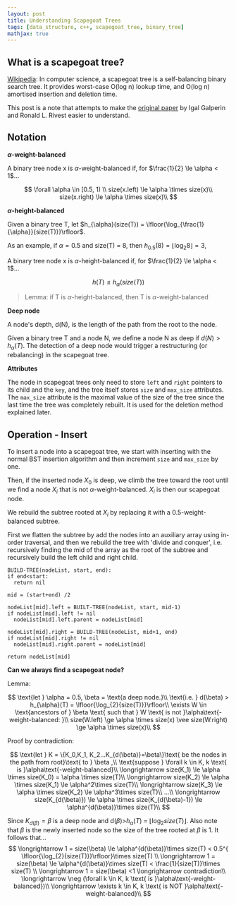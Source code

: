 ```yaml
---
layout: post
title: Understanding Scapegoat Trees
tags: [data_structure, c++, scapegoat_tree, binary_tree]
mathjax: true
---
```


## What is a scapegoat tree?


[Wikipedia](https://en.wikipedia.org/wiki/Scapegoat_tree): In computer science, a scapegoat tree is a self-balancing binary search tree. It provides worst-case O(log n) lookup time, and O(log n) amortised insertion and deletion time.

This post is a note that attempts to make the [original paper](http://people.csail.mit.edu/rivest/pubs/GR93.pdf) by Igal Galperin and Ronald L. Rivest easier to understand.


## Notation

<strong>$\alpha$-weight-balanced</strong>

A binary tree node x is $\alpha$-weight-balanced if, for $\frac{1}{2} \le \alpha < 1$...

$$
\forall \alpha \in [0.5, 1) \\
size(x.left) \le \alpha \times size(x)\\
size(x.right) \le \alpha \times size(x)\\
$$

<strong>$\alpha$-height-balanced</strong>

Given a binary tree T, let $h_{\alpha}(size(T)) = \lfloor{\log_{\frac{1}{\alpha}}{size(T)}}\rfloor$.

As an example, if $\alpha = 0.5$ and size(T) = 8, then $h_{0.5}(8) = \lfloor{\log_{2}{8}}\rfloor = 3$,

A binary tree node x is $\alpha$-height-balanced if, for $\frac{1}{2} \le \alpha < 1$...

$$
h(T) \le h_{\alpha}(size(T))
$$

>Lemma: if T is $\alpha$-height-balanced, then T is $\alpha$-weight-balanced

<strong>Deep node</strong>

A node's depth, d(N), is the length of the path from the root to the node.

Given a binary tree T and a node N, we define a node N as deep if $d(N) > h_{\alpha}(T)$. The detection of a deep node would trigger a restructuring (or rebalancing) in the scapegoat tree.


<strong>Attributes</strong>

The node in scapegoat trees only need to store ```left``` and ```right``` pointers to its child and the ```key```, and the tree itself stores ```size``` and ```max_size``` attributes. The ```max_size``` attribute is the maximal value of the size of the tree since the last time the tree was completely rebuilt. It is used for the deletion method explained later.

## Operation - Insert

To insert a node into a scapegoat tree, we start with inserting with the normal BST insertion algorithm and then increment ```size``` and ```max_size``` by one.

Then, if the inserted node $X_{0}$ is deep, we climb the tree toward the root until we find a node $X_{i}$ that is not $\alpha$-weight-balanced. $X_{i}$ is then our scapegoat node.

We rebuild the subtree rooted at $X_{i}$ by replacing it with a 0.5-weight-balanced subtree.

First we flatten the subtree by add the nodes into an auxiliary array using in-order traversal, and then we rebuild the tree with 'divide and conquer', i.e. recursively finding the mid of the array as the root of the subtree and recursively build the left child and right child.

```
BUILD-TREE(nodeList, start, end):
if end<start:
  return nil

mid = (start+end) /2

nodeList[mid].left = BUILT-TREE(nodeList, start, mid-1)
if nodeList[mid].left != nil
  nodeList[mid].left.parent = nodeList[mid]

nodeList[mid].right = BUILD-TREE(nodeList, mid+1, end)
if nodeList[mid].right != nil
  nodeList[mid].right.parent = nodeList[mid]

return nodeList[mid]

```

<strong>Can we always find a scapegoat node?</strong>

Lemma:

$$
\text{let }  \alpha = 0.5, \beta = \text{a deep node.}\\
\text{i.e. } d(\beta)  >  h_{\alpha}(T) = \lfloor{\log_{2}{size(T)}}\rfloor\\
\exists W \in \text{ancestors of } \beta \text{ such that } W \text{ is not
 }\alpha\text{-weight-balanced: }\\
size(W.left) \ge \alpha \times size(x) \vee size(W.right) \ge \alpha \times size(x)\\
$$


Proof by contradiction:

$$
\text{let } K = \{K_0,K_1, K_2...K_{d(\beta)}=\beta\}\text{ be the nodes in the path from root}\text{ to } \beta ,\\
\text{suppose } \forall k \in K, k \text{ is }\alpha\text{-weight-balanced}\\
\longrightarrow size(K_1) \le \alpha \times size(K_0) = \alpha \times size(T)\\
\longrightarrow size(K_2) \le \alpha \times size(K_1) \le \alpha^2\times size(T)\\
\longrightarrow size(K_3) \le \alpha \times size(K_2) \le \alpha^3\times size(T)\\
...\\
\longrightarrow size(K_{d(\beta)}) \le \alpha \times size(K_{d(\beta)-1}) \le \alpha^{d(\beta)}\times size(T)\\
$$

Since $K_{d(\beta)} = \beta$ is a deep node and d($\beta$)>$h_{\alpha}(T)$ = $\lfloor{\log_{2}{size(T)}}\rfloor$. Also note that $\beta$ is the newly inserted node so the size of the tree rooted at $\beta$ is 1. It follows that...
$$
\longrightarrow 1 = size(\beta) \le \alpha^{d(\beta)}\times size(T) < 0.5^{ \lfloor{\log_{2}{size(T)}}\rfloor}\times size(T) \\
\longrightarrow 1 = size(\beta) \le \alpha^{d(\beta)}\times size(T) < \frac{1}{size(T)}\times size(T) \\
\longrightarrow 1 = size(\beta) <1 \longrightarrow contradiction\\
\longrightarrow \neg (\forall k \in K, k \text{ is }\alpha\text{-weight-balanced})\\
\longrightarrow \exists k \in K, k \text{ is NOT }\alpha\text{-weight-balanced}\\
$$
